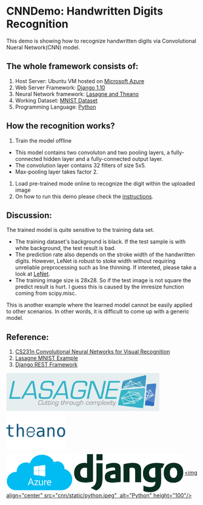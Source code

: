 # CNNDemo: Handwritten Digits Recognition
This demo is showing how to recognize handwritten digits via Convolutional Nueral Network(CNN) model.
## The whole framework consists of:
1. Host Server: Ubuntu VM hosted on [Microsoft Azure](https://azure.microsoft.com/)
1. Web Server Framework: [Django 1.10](https://www.djangoproject.com/)
1. Neural Network framework: [Lasagne and Theano](https://lasagne.readthedocs.io/)
1. Working Dataset: [MNIST Dataset](http://yann.lecun.com/exdb/mnist/)
1. Programming Language: [Python](https://www.python.org/)

## How the recognition works?
1. Train the model offline
  - This model contains two convoluton and two pooling layers, a fully-connected hidden layer and a fully-connected output layer.
  - The convolution layer contains 32 filters of size 5x5.
  - Max-pooling layer takes factor 2.
1. Load pre-trained mode online to recognize the digit within the uploaded image
1. On how to run this demo please check the [instructions](Install.md).

## Discussion:
The trained model is quite sensitive to the training data set.
- The training dataset's background is black. If the test sample is with white background, the test result is bad.
- The prediction rate also depends on the stroke width of the handwritten digits. However, LeNet is robust to stoke width without requiring unreliable preprocessing such as line thinning. If intereted, please take a look at [LeNet](http://yann.lecun.com/exdb/lenet/stroke-width.html).
- The training image size is 28x28. So if the test image is not square the predict result is hurt. I guess this is caused by the imresize function coming from scipy.misc.

This is another example where the learned model cannot be easily applied to other scenarios. In other words, it is difficult to come up with a generic model.

## Reference:
1. [CS231n Convolutional Neural Networks for Visual Recognition](http://cs231n.github.io/)
1. [Lasagne MNIST Example](https://lasagne.readthedocs.io/en/latest/user/tutorial.html#run-the-mnist-example)
1. [Django REST Framework](http://django-rest-framework.org/tutorial/quickstart/)

[<img align="center" src="cnn/static/lasagne.jpg" alt="Lasagne" height="100"/>](https://lasagne.readthedocs.io/)
[<img align="center" src="cnn/static/theano.png"  alt="Theano" height="100"/>](https://lasagne.readthedocs.io/)

[<img align="center" src="cnn/static/Azure.png" alt="Microsoft Azure" height="100"/>](https://azure.microsoft.com/)
[<img align="center" src="cnn/static/django.png" alt="Django" height="100"/>](https://www.djangoproject.com/)
[<img align="center" src="cnn/static/python.jpeg"  alt="Python" height="100"/>](https://www.python.org/)
